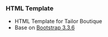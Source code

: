 ### HTML Template
* HTML Template for Tailor Boutique
* Base on [Bootstrap 3.3.6](http://getbootstrap.com/)
